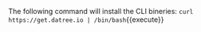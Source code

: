 
The following command will install the CLI bineries:
`curl https://get.datree.io | /bin/bash`{{execute}}
